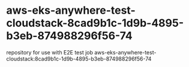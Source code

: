 # aws-eks-anywhere-test-cloudstack-8cad9b1c-1d9b-4895-b3eb-874988296f56-74
repository for use with E2E test job aws-eks-anywhere-test-cloudstack:8cad9b1c-1d9b-4895-b3eb-874988296f56-74
